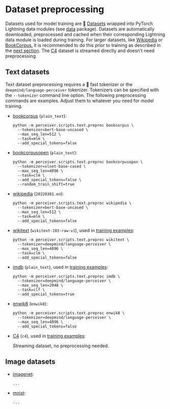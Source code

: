 # Dataset preprocessing

Datasets used for model training are 🤗 [Datasets](https://huggingface.co/docs/datasets) wrapped into PyTorch Lightning
data modules (see [data](../perceiver/data) package). Datasets are automatically downloaded, preprocessed and cached
when their corresponding Lightning data module is loaded during training. For larger datasets, like [Wikipedia](../perceiver/data/text/wikipedia.py)
or [BookCorpus](../perceiver/data/text/bookcorpus.py), it is recommended to do this prior to training as described in
the [next section](#text-datasets). The [C4](../perceiver/data/text/c4.py) dataset is streamed directly and doesn't need
preprocessing.

## Text datasets

Text dataset preprocessing requires a 🤗 fast tokenizer or the `deepmind/language-perceiver` tokenizer. Tokenizers can
be specified with the `--tokenizer` command line option. The following preprocessing commands are examples. Adjust them
to whatever you need for model training.

- [bookcorpus](https://huggingface.co/datasets/bookcorpus) (`plain_text`):

    ```shell
    python -m perceiver.scripts.text.preproc bookcorpus \
      --tokenizer=bert-base-uncased \
      --max_seq_len=512 \
      --task=mlm \
      --add_special_tokens=false
    ```

- [bookcorpusopen](https://huggingface.co/datasets/bookcorpusopen) (`plain_text`):

    ```shell
    python -m perceiver.scripts.text.preproc bookcorpusopen \
      --tokenizer=xlnet-base-cased \
      --max_seq_len=4096 \
      --task=clm \
      --add_special_tokens=false \
      --random_train_shift=true
    ```

- [wikipedia](https://huggingface.co/datasets/wikipedia) (`20220301.en`):

    ```shell
    python -m perceiver.scripts.text.preproc wikipedia \
      --tokenizer=bert-base-uncased \
      --max_seq_len=512 \
      --task=mlm \
      --add_special_tokens=false
    ```

- [wikitext](https://huggingface.co/datasets/wikitext) (`wikitext-103-raw-v1`), used in [training examples](training-examples.md):

    ```shell
    python -m perceiver.scripts.text.preproc wikitext \
      --tokenizer=deepmind/language-perceiver \
      --max_seq_len=4096 \
      --task=clm \
      --add_special_tokens=false
    ```

- [imdb](https://huggingface.co/datasets/imdb) (`plain_text`), used in [training examples](training-examples.md):

    ```shell
    python -m perceiver.scripts.text.preproc imdb \
      --tokenizer=deepmind/language-perceiver \
      --max_seq_len=2048 \
      --task=clf \
      --add_special_tokens=true
    ```

- [enwik8](https://huggingface.co/datasets/enwik8) (`enwik8`):

    ```shell
    python -m perceiver.scripts.text.preproc enwik8 \
      --tokenizer=deepmind/language-perceiver \
      --max_seq_len=4096 \
      --add_special_tokens=false
    ```

- [C4](https://huggingface.co/datasets/c4) (`c4`), used in [training examples](training-examples.md):

  Streaming dataset, no preprocessing needed.

## Image datasets

- [imagenet](https://huggingface.co/datasets/imagenet-1k):

    ```shell
    ...
    ```

- [mnist](https://huggingface.co/datasets/mnist):

    ```shell
    ...
    ```
